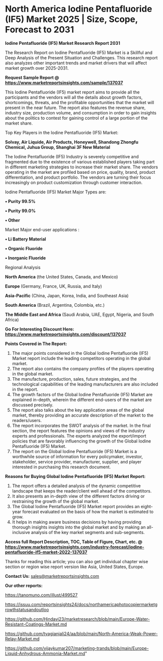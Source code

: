  # North America Iodine Pentafluoride (IF5) Market 2025 | Size, Scope, Forecast to 2031

<strong>Iodine Pentafluoride (IF5) Market Research Report 2031</strong>

The Research Report on Iodine Pentafluoride (IF5) Market is a Skillful and Deep Analysis of the Present Situation and Challenges. This research report also analyzes other important trends and market drivers that will affect market growth over 2025-2031.

<strong>Request Sample Report @ <a href=https://www.marketreportsinsights.com/sample/137037>https://www.marketreportsinsights.com/sample/137037</a></strong>

This Iodine Pentafluoride (IF5) market report aims to provide all the participants and the vendors will all the details about growth factors, shortcomings, threats, and the profitable opportunities that the market will present in the near future. The report also features the revenue share, industry size, production volume, and consumption in order to gain insights about the politics to contest for gaining control of a large portion of the market share.

Top Key Players in the Iodine Pentafluoride (IF5) Market:

<strong>Solvay, Air Liquide, Air Products, Honeywell, Shandong Zhongfu Chemical, Juhua Group, Shanghai 3F New Material</strong>

The Iodine Pentafluoride (IF5) Industry is severely competitive and fragmented due to the existence of various established players taking part in different marketing strategies to increase their market share. The vendors operating in the market are profiled based on price, quality, brand, product differentiation, and product portfolio. The vendors are turning their focus increasingly on product customization through customer interaction.

Iodine Pentafluoride (IF5) Market Major Types are:

<strong>• Purity 99.5%

• Purity 99.0%

• Other</strong>

Market Major end-user applications :

<strong>• Li Battery Material

• Organic Fluoride

• Inorganic Fluoride</strong>

Regional Analysis

</u><strong><b>North America</b></strong> (the United States, Canada, and Mexico)

<strong><b>Europe </b></strong>(Germany, France, UK, Russia, and Italy)

<strong><b>Asia-Pacific</b></strong> (China, Japan, Korea, India, and Southeast Asia)

<strong><b>South America</b></strong> (Brazil, Argentina, Colombia, etc.)

<strong><b>The Middle East and Africa</b></strong> (Saudi Arabia, UAE, Egypt, Nigeria, and South Africa)

<strong>Go For Interesting Discount Here: <a href=https://www.marketreportsinsights.com/discount/137037>https://www.marketreportsinsights.com/discount/137037</a></strong>

<strong>Points Covered in The Report:</strong>
<ol>
  <li>The major points considered in the Global Iodine Pentafluoride (IF5) Market report include the leading competitors operating in the global market.</li>
  <li>The report also contains the company profiles of the players operating in the global market.</li>
  <li>The manufacture, production, sales, future strategies, and the technological capabilities of the leading manufacturers are also included in the report.</li>
  <li>The growth factors of the Global Iodine Pentafluoride (IF5) Market are explained in-depth, wherein the different end-users of the market are discussed precisely.</li>
  <li>The report also talks about the key application areas of the global market, thereby providing an accurate description of the market to the readers/users.</li>
  <li>The report incorporates the SWOT analysis of the market. In the final section, the report features the opinions and views of the industry experts and professionals. The experts analyzed the export/import policies that are favorably influencing the growth of the Global Iodine Pentafluoride (IF5) Market.</li>
  <li>The report on the Global Iodine Pentafluoride (IF5) Market is a worthwhile source of information for every policymaker, investor, stakeholder, service provider, manufacturer, supplier, and player interested in purchasing this research document.</li>
</ol>
<strong>Reasons for Buying Global Iodine Pentafluoride (IF5) Market Report:</strong>

<ol>
  <li>The report offers a detailed analysis of the dynamic competitive landscape that keeps the reader/client well ahead of the competitors.</li>
  <li>It also presents an in-depth view of the different factors driving or restraining the growth of the global market.</li>
  <li>The Global Iodine Pentafluoride (IF5) Market report provides an eight-year forecast evaluated on the basis of how the market is estimated to grow.</li>
  <li>It helps in making aware business decisions by having providing thorough insights insights into the global market and by making an all-inclusive analysis of the key market segments and sub-segments.</li>
</ol>
<strong>Access full Report Description, TOC, Table of Figure, Chart, etc. @ <a href=https://www.marketreportsinsights.com/industry-forecast/iodine-pentafluoride-if5-market-2022-137037>https://www.marketreportsinsights.com/industry-forecast/iodine-pentafluoride-if5-market-2022-137037</a></strong>


Thanks for reading this article; you can also get individual chapter wise section or region wise report version like Asia, United States, Europe.

<strong>Contact Us:</strong>
sales@marketreportsinsights.com

<strong>Our other reports:</strong>

<a href=https://tanomuno.com/illust/499527>https://tanomuno.com/illust/499527</a>

<a href=https://issuu.com/reportsinsights24/docs/northamericaphotocopiermarketgrowthstatusandoutloo>https://issuu.com/reportsinsights24/docs/northamericaphotocopiermarketgrowthstatusandoutloo</a>

<a href=https://github.com/Hindavi23/marketresearch/blob/main/Europe-Water-Resistant-Coatings-Market.md>https://github.com/Hindavi23/marketresearch/blob/main/Europe-Water-Resistant-Coatings-Market.md</a>

<a href=https://github.com/tyagianjali24/aa/blob/main/North-America-Weak-Power-Relay-Market.md>https://github.com/tyagianjali24/aa/blob/main/North-America-Weak-Power-Relay-Market.md</a>

<a href=https://github.com/vijaykumar207/marketing-trands/blob/main/Europe-Liquid-Anhydrous-Ammonia-Market.md>https://github.com/vijaykumar207/marketing-trands/blob/main/Europe-Liquid-Anhydrous-Ammonia-Market.md</a>"
